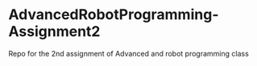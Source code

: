 # AdvancedRobotProgramming-Assignment2
Repo for the 2nd assignment of Advanced and robot programming class
